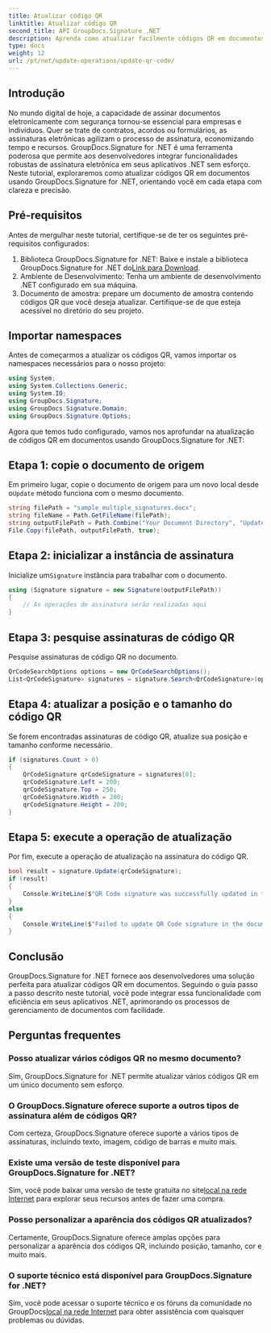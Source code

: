 ```yaml
---
title: Atualizar código QR
linktitle: Atualizar código QR
second_title: API GroupDocs.Signature .NET
description: Aprenda como atualizar facilmente códigos QR em documentos usando GroupDocs.Signature for .NET. Aprimore o gerenciamento de documentos com facilidade.
type: docs
weight: 12
url: /pt/net/update-operations/update-qr-code/
---
```

## Introdução
No mundo digital de hoje, a capacidade de assinar documentos eletronicamente com segurança tornou-se essencial para empresas e indivíduos. Quer se trate de contratos, acordos ou formulários, as assinaturas eletrônicas agilizam o processo de assinatura, economizando tempo e recursos. GroupDocs.Signature for .NET é uma ferramenta poderosa que permite aos desenvolvedores integrar funcionalidades robustas de assinatura eletrônica em seus aplicativos .NET sem esforço. Neste tutorial, exploraremos como atualizar códigos QR em documentos usando GroupDocs.Signature for .NET, orientando você em cada etapa com clareza e precisão.
## Pré-requisitos
Antes de mergulhar neste tutorial, certifique-se de ter os seguintes pré-requisitos configurados:
1.  Biblioteca GroupDocs.Signature for .NET: Baixe e instale a biblioteca GroupDocs.Signature for .NET do[Link para Download](https://releases.groupdocs.com/signature/net/).
2. Ambiente de Desenvolvimento: Tenha um ambiente de desenvolvimento .NET configurado em sua máquina.
3. Documento de amostra: prepare um documento de amostra contendo códigos QR que você deseja atualizar. Certifique-se de que esteja acessível no diretório do seu projeto.

## Importar namespaces
Antes de começarmos a atualizar os códigos QR, vamos importar os namespaces necessários para o nosso projeto:

```csharp
using System;
using System.Collections.Generic;
using System.IO;
using GroupDocs.Signature;
using GroupDocs.Signature.Domain;
using GroupDocs.Signature.Options;
```

Agora que temos tudo configurado, vamos nos aprofundar na atualização de códigos QR em documentos usando GroupDocs.Signature for .NET:
## Etapa 1: copie o documento de origem
 Em primeiro lugar, copie o documento de origem para um novo local desde o`Update` método funciona com o mesmo documento.
```csharp
string filePath = "sample_multiple_signatures.docx";
string fileName = Path.GetFileName(filePath);
string outputFilePath = Path.Combine("Your Document Directory", "UpdateQRCode", fileName);
File.Copy(filePath, outputFilePath, true);
```
## Etapa 2: inicializar a instância de assinatura
 Inicialize um`Signature` instância para trabalhar com o documento.
```csharp
using (Signature signature = new Signature(outputFilePath))
{
    // As operações de assinatura serão realizadas aqui
}
```
## Etapa 3: pesquise assinaturas de código QR
Pesquise assinaturas de código QR no documento.
```csharp
QrCodeSearchOptions options = new QrCodeSearchOptions();
List<QrCodeSignature> signatures = signature.Search<QrCodeSignature>(options);
```
## Etapa 4: atualizar a posição e o tamanho do código QR
Se forem encontradas assinaturas de código QR, atualize sua posição e tamanho conforme necessário.
```csharp
if (signatures.Count > 0)
{
    QrCodeSignature qrCodeSignature = signatures[0];
    qrCodeSignature.Left = 200;
    qrCodeSignature.Top = 250;
    qrCodeSignature.Width = 200;
    qrCodeSignature.Height = 200;
}
```
## Etapa 5: execute a operação de atualização
Por fim, execute a operação de atualização na assinatura do código QR.
```csharp
bool result = signature.Update(qrCodeSignature);
if (result)
{
    Console.WriteLine($"QR Code signature was successfully updated in the document.");
}
else
{
    Console.WriteLine($"Failed to update QR Code signature in the document.");
}
```

## Conclusão
GroupDocs.Signature for .NET fornece aos desenvolvedores uma solução perfeita para atualizar códigos QR em documentos. Seguindo o guia passo a passo descrito neste tutorial, você pode integrar essa funcionalidade com eficiência em seus aplicativos .NET, aprimorando os processos de gerenciamento de documentos com facilidade.
## Perguntas frequentes
### Posso atualizar vários códigos QR no mesmo documento?
Sim, GroupDocs.Signature for .NET permite atualizar vários códigos QR em um único documento sem esforço.
### O GroupDocs.Signature oferece suporte a outros tipos de assinatura além de códigos QR?
Com certeza, GroupDocs.Signature oferece suporte a vários tipos de assinaturas, incluindo texto, imagem, código de barras e muito mais.
### Existe uma versão de teste disponível para GroupDocs.Signature for .NET?
 Sim, você pode baixar uma versão de teste gratuita no site[local na rede Internet](https://releases.groupdocs.com/signature/net/) para explorar seus recursos antes de fazer uma compra.
### Posso personalizar a aparência dos códigos QR atualizados?
Certamente, GroupDocs.Signature oferece amplas opções para personalizar a aparência dos códigos QR, incluindo posição, tamanho, cor e muito mais.
### O suporte técnico está disponível para GroupDocs.Signature for .NET?
 Sim, você pode acessar o suporte técnico e os fóruns da comunidade no GroupDocs[local na rede Internet](https://forum.groupdocs.com/c/signature/13) para obter assistência com quaisquer problemas ou dúvidas.